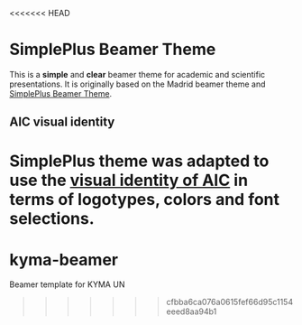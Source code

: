 <<<<<<< HEAD
# SimplePlus Beamer Theme

This is a **simple** and **clear** beamer theme for academic and scientific presentations. It is originally based on the Madrid beamer theme and [SimplePlus Beamer Theme](https://github.com/PM25/SimplePlus-BeamerTheme). 

## AIC visual identity
SimplePlus theme was adapted to use the [visual identity of AIC](https://smart-helenium-3a1.notion.site/Visual-identity-e194f93a8645492b8d00d52d759f61cc) in terms of logotypes, colors and font selections.
=======
# kyma-beamer
Beamer template for KYMA UN 
>>>>>>> cfbba6ca076a0615fef66d95c1154eeed8aa94b1
